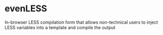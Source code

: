 evenLESS
========

In-browser LESS compilation form that allows non-technical users to inject LESS variables into a template and compile the output
